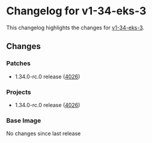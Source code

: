 # Changelog for v1-34-eks-3

This changelog highlights the changes for [v1-34-eks-3](https://github.com/aws/eks-distro/tree/v1-34-eks-3).

## Changes

### Patches
* 1.34.0-rc.0 release ([4026](https://github.com/aws/eks-distro/pull/4026))

### Projects
* 1.34.0-rc.0 release ([4026](https://github.com/aws/eks-distro/pull/4026))

### Base Image
No changes since last release

